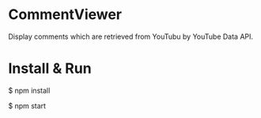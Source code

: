 # CommentViewer

Display comments which are retrieved from YouTubu by YouTube Data API.

# Install & Run

$ npm install

$ npm start

